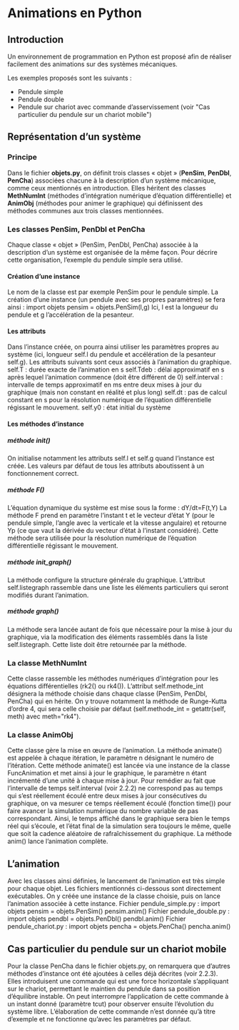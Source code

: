 # Animations en Python
 
## Introduction

Un environnement de programmation en Python est proposé afin de réaliser facilement des animations sur des systèmes mécaniques.

Les exemples proposés sont les suivants :
- Pendule simple
- Pendule double
- Pendule sur chariot avec commande d’asservissement (voir "Cas particulier du pendule sur un chariot mobile")
 
## Représentation d’un système

### Principe

Dans le fichier **objets.py**, on définit trois classes « objet » (**PenSim**, **PenDbl**, **PenCha**) associées chacune à la description d’un système mécanique, comme ceux mentionnés en introduction.
Elles héritent des classes **MethNumInt** (méthodes d’intégration numérique d’équation différentielle) et **AnimObj** (méthodes pour animer le graphique) qui définissent des méthodes communes aux trois classes mentionnées.

### Les classes PenSim, PenDbl et PenCha

Chaque classe « objet » (PenSim, PenDbl, PenCha) associée à la description d’un système est organisée de la même façon. Pour décrire cette organisation, l’exemple du pendule simple sera utilisé.
#### Création d’une instance
Le nom de la classe est par exemple PenSim pour le pendule simple. La création d’une instance (un pendule avec ses propres paramètres) se fera ainsi :
import objets
pensim = objets.PenSim(l,g)
Ici, l est la longueur du pendule et g l’accélération de la pesanteur.
#### Les attributs
Dans l’instance créée, on pourra ainsi utiliser les paramètres propres au système (ici, longueur self.l du pendule et accélération de la pesanteur self.g). Les attributs suivants sont ceux associés à l’animation du graphique. 
	self.T : durée exacte de l’animation en s
	self.Tdeb : délai approximatif en s après lequel l’animation commence (doit être différent de 0)
	self.interval : intervalle de temps approximatif en ms entre deux mises à jour du graphique (mais non constant en réalité et plus long)
	self.dt : pas de calcul constant en s pour la résolution numérique de l’équation différentielle régissant le mouvement.
	self.y0 : état initial du système
#### Les méthodes d’instance
##### méthode __init__()
On initialise notamment les attributs self.l et self.g quand l’instance est créée. Les valeurs par défaut de tous les attributs aboutissent à un fonctionnement correct.
#####  méthode F()
L’équation dynamique du système est mise sous la forme :
dY/dt=F(t,Y)
La méthode F prend en paramètre l’instant t et le vecteur d’état Y (pour le pendule simple, l’angle avec la verticale et la vitesse angulaire) et retourne Yp (ce que vaut la dérivée du vecteur d’état à l’instant considéré). Cette méthode sera utilisée pour la résolution numérique de l’équation différentielle régissant le mouvement.
#####  méthode init_graph()
La méthode configure la structure générale du graphique.  L’attribut self.listegraph rassemble dans une liste les éléments particuliers qui seront modifiés durant l’animation.
#####  méthode graph()
La méthode sera lancée autant de fois que nécessaire pour la mise à jour du graphique, via la modification des éléments rassemblés dans la liste self.listegraph. Cette liste doit être retournée par la méthode.
### La classe MethNumInt
Cette classe rassemble les méthodes numériques d’intégration pour les équations différentielles (rk2() ou rk4()). L’attribut self.methode_int désignera la méthode choisie dans chaque classe (PenSim, PenDbl, PenCha) qui en hérite. On y trouve notamment la méthode de Runge-Kutta d’ordre 4, qui sera celle choisie par défaut (self.methode_int = getattr(self, meth) avec meth="rk4").
### La classe AnimObj
Cette classe gère la mise en œuvre de l’animation. La méthode animate() est appelée à chaque itération, le paramètre n désignant le numéro de l’itération.
Cette méthode animate() est lancée via une instance de la classe FuncAnimation et met ainsi à jour le graphique, le paramètre n étant incrémenté d’une unité à chaque mise à jour. Pour remédier au fait que l’intervalle de temps self.interval (voir 2.2.2) ne correspond pas au temps qui s’est réellement écoulé entre deux mises à jour consécutives du graphique, on va mesurer ce temps réellement écoulé (fonction time()) pour faire avancer la simulation numérique du nombre variable de pas correspondant.
Ainsi, le temps affiché dans le graphique sera bien le temps réel qui s’écoule, et l’état final de la simulation sera toujours le même, quelle que soit la cadence aléatoire de rafraîchissement du graphique.
La méthode anim() lance l’animation complète.
## L’animation
Avec les classes ainsi définies, le lancement de l’animation est très simple pour chaque objet. Les fichiers mentionnés ci-dessous sont directement exécutables. On y créée une instance de la classe choisie, puis on lance l’animation associée à cette instance.
Fichier pendule_simple.py :
import objets
pensim = objets.PenSim()
pensim.anim()
Fichier pendule_double.py :
import objets
pendbl = objets.PenDbl()
pendbl.anim()
Fichier pendule_chariot.py :
import objets
pencha = objets.PenCha()
pencha.anim()
## Cas particulier du pendule sur un chariot mobile
Pour la classe PenCha dans le fichier objets.py, on remarquera que d’autres méthodes d’instance ont été ajoutées à celles déjà décrites (voir 2.2.3). Elles introduisent une commande qui est une force horizontale s’appliquant sur le chariot, permettant le maintien du pendule dans sa position d’équilibre instable. On peut interrompre l’application de cette commande à un instant donné (paramètre tcut) pour observer ensuite l’évolution du système libre. L’élaboration de cette commande n’est donnée qu’à titre d’exemple et ne fonctionne qu’avec les paramètres par défaut.
